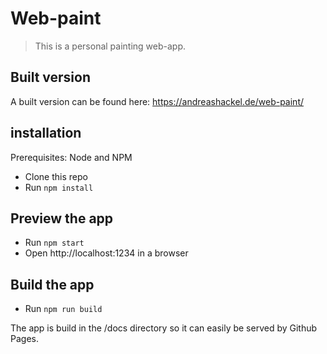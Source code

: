 # Web-paint
> This is a personal painting web-app.

## Built version
A built version can be found here:
https://andreashackel.de/web-paint/

## installation

Prerequisites: Node and NPM

- Clone this repo
- Run `npm install`


## Preview the app

- Run `npm start`    
- Open http://localhost:1234 in a browser

## Build the app

- Run `npm run build`
   
The app is build in the /docs directory so it can easily be served by Github Pages.
